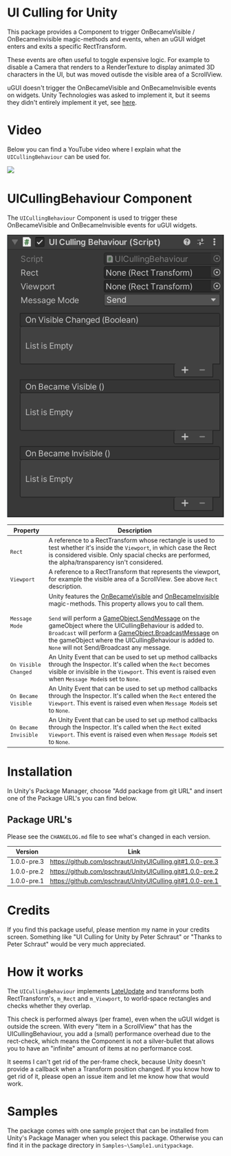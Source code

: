 # UI Culling for Unity

This package provides a Component to trigger OnBecameVisible / OnBecameInvisible magic-methods and events, when an uGUI widget enters and exits a specific RectTransform.

These events are often useful to toggle expensive logic. For example to disable a Camera that renders to a RenderTexture to display animated 3D characters in the UI, but was moved outisde the visible area of a ScrollView.

uGUI doesn't trigger the OnBecameVisible and OnBecameInvisible events on widgets. Unity Technologies was asked to implement it, but it seems they didn't entirely implement it yet, see [here](https://forum.unity.com/threads/onbecamevisible-does-not-fire-for-canvasrenderers.290641/).

# Video
Below you can find a YouTube video where I explain what the ```UICullingBehaviour``` can be used for.

[![](http://img.youtube.com/vi/qvcg46J6wA8/0.jpg)](https://youtu.be/qvcg46J6wA8 "")

# UICullingBehaviour Component

The ```UICullingBehaviour``` Component is used to trigger these OnBecameVisible and OnBecameInvisible events for uGUI widgets.

![alt text](Documentation~/images/inspector.png "UI Culling Behaviour Inspector")

| Property  | Description|
|----------|---------------|
| ```Rect``` | A reference to a RectTransform whose rectangle is used to test whether it's inside the ```Viewport```, in which case the Rect is considered visible. Only spacial checks are performed, the alpha/transparency isn't considered. |
| ```Viewport``` | A reference to a RectTransform that represents the viewport, for example the visible area of a ScrollView. See above ```Rect``` description. |
| ```Message Mode``` | Unity features the [OnBecameVisible](https://docs.unity3d.com/ScriptReference/MonoBehaviour.OnBecameVisible.html) and [OnBecameInvisible](https://docs.unity3d.com/ScriptReference/MonoBehaviour.OnBecameInvisible.html) magic-methods. This property allows you to call them.<br><br>```Send``` will perform a [GameObject.SendMessage](https://docs.unity3d.com/ScriptReference/GameObject.SendMessage.html) on the gameObject where the UICullingBehaviour is added to.<br>```Broadcast``` will perform a [GameObject.BroadcastMessage](https://docs.unity3d.com/ScriptReference/GameObject.BroadcastMessage.html) on the gameObject where the UICullingBehaviour is added to.<br>```None``` will not Send/Broadcast any message. |
| ```On Visible Changed``` | An Unity Event that can be used to set up method callbacks through the Inspector. It's called when the ```Rect``` becomes visible or invisible in the ```Viewport```.  This event is raised even when ```Message Mode```is set to ```None```. |
| ```On Became Visible``` | An Unity Event that can be used to set up method callbacks through the Inspector. It's called when the ```Rect``` entered the ```Viewport```.  This event is raised even when ```Message Mode```is set to ```None```. |
| ```On Became Invisible``` | An Unity Event that can be used to set up method callbacks through the Inspector. It's called when the ```Rect``` exited ```Viewport```. This event is raised even when ```Message Mode```is set to ```None```. |

# Installation

In Unity's Package Manager, choose "Add package from git URL" and insert one of the Package URL's you can find below.


## Package URL's

Please see the ```CHANGELOG.md``` file to see what's changed in each version.

| Version  |     Link      |
|----------|---------------|
| 1.0.0-pre.3 | https://github.com/pschraut/UnityUICulling.git#1.0.0-pre.3 |
| 1.0.0-pre.2 | https://github.com/pschraut/UnityUICulling.git#1.0.0-pre.2 |
| 1.0.0-pre.1 | https://github.com/pschraut/UnityUICulling.git#1.0.0-pre.1 |


# Credits

If you find this package useful, please mention my name in your credits screen.
Something like "UI Culling for Unity by Peter Schraut" or "Thanks to Peter Schraut" would be very much appreciated.

# How it works

The ```UICullingBehaviour``` implements [LateUpdate](https://docs.unity3d.com/ScriptReference/MonoBehaviour.LateUpdate.html) and transforms both RectTransform's, ```m_Rect``` and ```m_Viewport```, to world-space rectangles and checks whether they overlap.

This check is performed always (per frame), even when the uGUI widget is outside the screen. With every "Item in a ScrollView" that has the UICullingBehaviour, you add a (small) performance overhead due to the rect-check, which means the Component is not a silver-bullet that allows you to have an "infinite" amount of items at no performance cost.

It seems I can't get rid of the per-frame check, because Unity doesn't provide a callback when a Transform position changed. If you know how to get rid of it, please open an issue item and let me know how that would work.

# Samples

The package comes with one sample project that can be installed from Unity's Package Manager when you select this package.
Otherwise you can find it in the package directory in ```Samples~\Sample1.unitypackage```.
